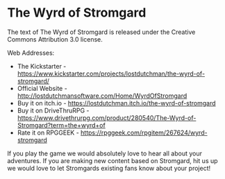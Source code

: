 # The Wyrd of Stromgard
The text of The Wyrd of Stromgard is released under the Creative Commons Attribution 3.0 license.

Web Addresses:

* The Kickstarter - https://www.kickstarter.com/projects/lostdutchman/the-wyrd-of-stromgard/
* Official Website - http://lostdutchmansoftware.com/Home/WyrdOfStromgard
* Buy it on itch.io - https://lostdutchman.itch.io/the-wyrd-of-stromgard
* Buy it on DriveThruRPG - https://www.drivethrurpg.com/product/280540/The-Wyrd-of-Stromgard?term=the+wyrd+of
* Rate it on RPGGEEK - https://rpggeek.com/rpgitem/267624/wyrd-stromgard


If you play the game we would absolutely love to hear all about your adventures. If you are making new content based on Stromgard, hit us up we would love to let Stromgards existing fans know about your project!
